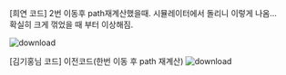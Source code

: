 [희연 코드]
2번 이동후 path재계산했을때. 시뮬레이터에서 돌리니 이렇게 나옴...  
확실히 크게 꺾었을 때 부터 이상해짐.

![download](https://github.com/user-attachments/assets/62295cdc-6a2d-4254-a407-a79e2dba254d)

[김기홍님 코드]
이전코드(한번 이동 후 path 재계산)
![download](https://github.com/user-attachments/assets/fda43535-05eb-4610-9e68-8e57ea1ce420)
